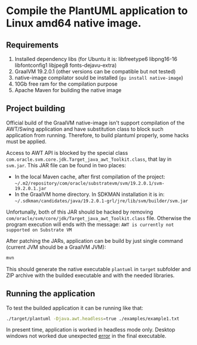 # Compile the PlantUML application to Linux amd64 native image.

## Requirements

1. Installed dependency libs (for Ubuntu it is: libfreetype6 libpng16-16 libfontconfig1 libjpeg8 fonts-dejavu-extra)
2. GraalVM 19.2.0.1 (other versions can be compatible but not tested)
3. native-image compilator sould be installed (`gu install native-image`)
4. 10Gb free ram for the compilation purpose
5. Apache Maven for building the native image

## Project building

Official build of the GraalVM native-image isn't support compilation of the AWT/Swing application and have 
substitution class to block such application from running. Therefore, to build plantuml properly, some hacks 
must be applied.

Access to AWT API is blocked by the special class `com.oracle.svm.core.jdk.Target_java_awt_Toolkit.class`,
that lay in `svm.jar`. This JAR file can be found in two places:

* In the local Maven cache, after first compilation of the project: `~/.m2/repository/com/oracle/substratevm/svm/19.2.0.1/svm-19.2.0.1.jar`
* In the GraalVM home directory. In SDKMAN installation it is in: `~/.sdkman/candidates/java/19.2.0.1-grl/jre/lib/svm/builder/svm.jar`

Unfortunally, both of this JAR should be hacked by removing `com/oracle/svm/core/jdk/Target_java_awt_Toolkit.class` file.
Otherwise the program execution will ends with the message: `AWT is currently not supported on Substrate VM`

After patching the JARs, application can be build by just single command (current JVM should be a GraalVM JVM):
```bash
mvn
```

This should generate the native executable `plantuml` in `target` subfolder and ZIP archive with the builded executable
and with the needed libraries.

## Running the application

To test the builded application it can be running like that:

```bash
./target/plantuml -Djava.awt.headless=true ./examples/example1.txt
```

In present time, application is worked in headless mode only. Desktop windows not worked due unexpected [error](https://github.com/oracle/graal/issues/1716) in 
the final executable.
